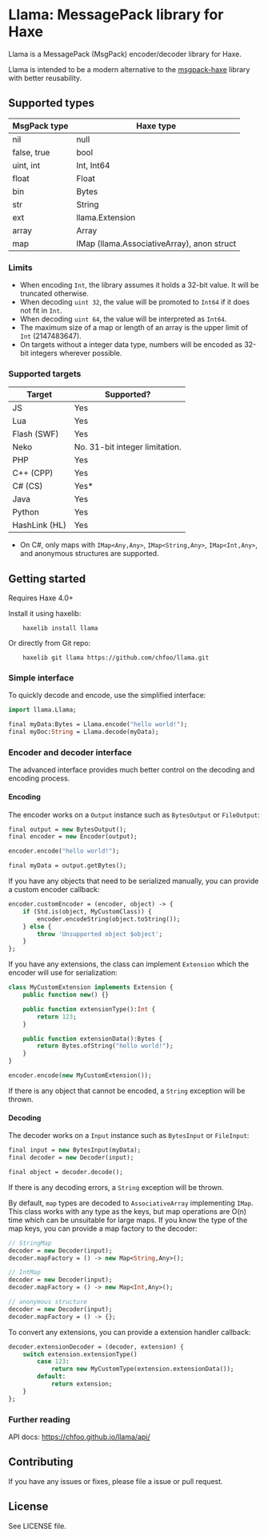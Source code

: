 # Llama: MessagePack library for Haxe

Llama is a MessagePack (MsgPack) encoder/decoder library for Haxe.

Llama is intended to be a modern alternative to the [msgpack-haxe](https://github.com/aaulia/msgpack-haxe) library with better reusability.

## Supported types

| MsgPack type | Haxe type |
|--------------|-----------|
| nil | null |
| false, true | bool |
| uint, int | Int, Int64 |
| float | Float |
| bin | Bytes |
| str | String |
| ext | llama.Extension |
| array | Array |
| map | IMap (llama.AssociativeArray), anon struct |

### Limits

* When encoding `Int`, the library assumes it holds a 32-bit value. It will be truncated otherwise.
* When decoding `uint 32`, the value will be promoted to `Int64` if it does not fit in `Int`.
* When decoding `uint 64`, the value will be interpreted as `Int64`.
* The maximum size of a map or length of an array is the upper limit of `Int` (2147483647).
* On targets without a integer data type, numbers will be encoded as 32-bit integers wherever possible.

### Supported targets

| Target | Supported? |
|--------|------------|
| JS | Yes |
| Lua | Yes |
| Flash (SWF) | Yes |
| Neko | No. 31-bit integer limitation. |
| PHP | Yes |
| C++ (CPP) | Yes |
| C# (CS) | Yes* |
| Java | Yes |
| Python | Yes |
| HashLink (HL) | Yes |

* On C#, only maps with `IMap<Any,Any>`, `IMap<String,Any>`, `IMap<Int,Any>`, and anonymous structures are supported.

## Getting started

Requires Haxe 4.0+

Install it using haxelib:

        haxelib install llama

Or directly from Git repo:

        haxelib git llama https://github.com/chfoo/llama.git

### Simple interface

To quickly decode and encode, use the simplified interface:

```haxe
import llama.Llama;

final myData:Bytes = Llama.encode("hello world!");
final myDoc:String = Llama.decode(myData);
```

### Encoder and decoder interface

The advanced interface provides much better control on the decoding and encoding process.

#### Encoding

The encoder works on a `Output` instance such as `BytesOutput` or `FileOutput`:

```haxe
final output = new BytesOutput();
final encoder = new Encoder(output);

encoder.encode("hello world!");

final myData = output.getBytes();
```

If you have any objects that need to be serialized manually, you can provide a custom encoder callback:

```haxe
encoder.customEncoder = (encoder, object) -> {
    if (Std.is(object, MyCustomClass)) {
        encoder.encodeString(object.toString());
    } else {
        throw 'Unsupported object $object';
    }
};
```

If you have any extensions, the class can implement `Extension` which the encoder will use for serialization:

```haxe
class MyCustomExtension implements Extension {
    public function new() {}

    public function extensionType():Int {
        return 123;
    }

    public function extensionData():Bytes {
        return Bytes.ofString("hello world!");
    }
}

encoder.encode(new MyCustomExtension());
```

If there is any object that cannot be encoded, a `String` exception will be thrown.

#### Decoding

The decoder works on a `Input` instance such as `BytesInput` or `FileInput`:

```haxe
final input = new BytesInput(myData);
final decoder = new Decoder(input);

final object = decoder.decode();
```

If there is any decoding errors, a `String` exception will be thrown.

By default, `map` types are decoded to `AssociativeArray` implementing `IMap`. This class works with any type as the keys, but map operations are O(n) time which can be unsuitable for large maps. If you know the type of the map keys, you can provide a map factory to the decoder:

```haxe
// StringMap
decoder = new Decoder(input);
decoder.mapFactory = () -> new Map<String,Any>();

// IntMap
decoder = new Decoder(input);
decoder.mapFactory = () -> new Map<Int,Any>();

// anonymous structure
decoder = new Decoder(input);
decoder.mapFactory = () -> {};
```

To convert any extensions, you can provide a extension handler callback:

```haxe
decoder.extensionDecoder = (decoder, extension) {
    switch extension.extensionType()
        case 123:
            return new MyCustomType(extension.extensionData());
        default:
            return extension;
    }
};
```

### Further reading

API docs: https://chfoo.github.io/llama/api/

## Contributing

If you have any issues or fixes, please file a issue or pull request.

## License

See LICENSE file.
